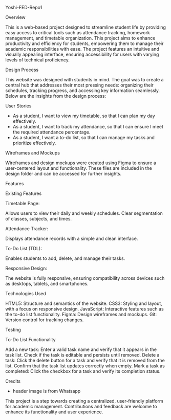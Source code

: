 Yoshi-FED-Repo1

Overview

This is a web-based project designed to streamline student life by providing easy access to critical tools such as attendance tracking, homework management, and timetable organization. This project aims to enhance productivity and efficiency for students, empowering them to manage their academic responsibilities with ease.
The project features an intuitive and visually appealing interface, ensuring accessibility for users with varying levels of technical proficiency.


Design Process

This website was designed with students in mind. The goal was to create a central hub that addresses their most pressing needs: organizing their schedules, tracking progress, and accessing key information seamlessly. Below are the insights from the design process:

User Stories
- As a student, I want to view my timetable, so that I can plan my day effectively.
- As a student, I want to track my attendance, so that I can ensure I meet the required attendance percentage.
- As a student, I want a to-do list, so that I can manage my tasks and prioritize effectively.

Wireframes and Mockups

Wireframes and design mockups were created using Figma to ensure a user-centered layout and functionality. These files are included in the design folder and can be accessed for further insights.


Features

Existing Features

Timetable Page:

Allows users to view their daily and weekly schedules.
Clear segmentation of classes, subjects, and times.

Attendance Tracker:

Displays attendance records with a simple and clean interface.

To-Do List (TDL):

Enables students to add, delete, and manage their tasks.

Responsive Design:

The website is fully responsive, ensuring compatibility across devices such as desktops, tablets, and smartphones.


Technologies Used

HTML5: Structure and semantics of the website.
CSS3: Styling and layout, with a focus on responsive design.
JavaScript: Interactive features such as the to-do list functionality.
Figma: Design wireframes and mockups.
Git: Version control for tracking changes.


Testing

To-Do List Functionality

Add a new task:
Enter a valid task name and verify that it appears in the task list.
Check if the task is editable and persists until removed.
Delete a task:
Click the delete button for a task and verify that it is removed from the list.
Confirm that the task list updates correctly when empty.
Mark a task as completed:
Click the checkbox for a task and verify its completion status.


Credits
- header image is from Whatsapp

This project is a step towards creating a centralized, user-friendly platform for academic management. Contributions and feedback are welcome to enhance its functionality and user experience.